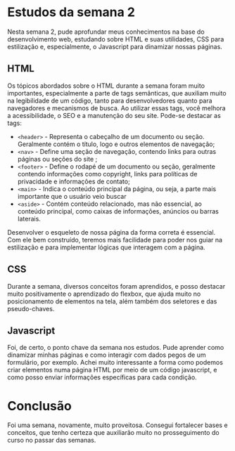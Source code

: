 # Estudos da semana 2

Nesta semana 2, pude aprofundar meus conhecimentos na base do desenvolvimento web, estudando sobre HTML e suas utilidades, CSS para estilização e, especialmente, o Javascript para dinamizar nossas páginas.

## HTML

Os tópicos abordados sobre o HTML durante a semana foram muito importantes, especialmente a parte de tags semânticas, que auxiliam muito na legibilidade de um código, tanto para desenvolvedores quanto para navegadores e mecanismos de busca. Ao utilizar essas tags, você melhora a acessibilidade, o SEO e a manutenção do seu site. Pode-se destacar as tags:

- `<header>` - Representa o cabeçalho de um documento ou seção. Geralmente contém o título, logo e outros elementos de navegação;
- `<nav>` - Define uma seção de navegação, contendo links para outras páginas ou seções do site ;
- `<footer>` - Define o rodapé de um documento ou seção, geralmente contendo informações como copyright, links para políticas de privacidade e informações de contato;
- `<main>` - Indica o conteúdo principal da página, ou seja, a parte mais importante que o usuário veio buscar
- `<aside>` - Contém conteúdo relacionado, mas não essencial, ao conteúdo principal, como caixas de informações, anúncios ou barras laterais.

Desenvolver o esqueleto de nossa página da forma correta é essencial. Com ele bem construído, teremos mais facilidade para poder nos guiar na estilização e para implementar lógicas que interagem com a página.

## CSS

Durante a semana, diversos conceitos foram aprendidos, e posso destacar muito positivamente o aprendizado do flexbox, que ajuda muito no posicionamento de elementos na tela, além também dos seletores e das pseudo-chaves.

## Javascript

Foi, de certo, o ponto chave da semana nos estudos. Pude aprender como dinamizar minhas páginas e como interagir com dados pegos de um formulário, por exemplo. Achei muito interessante a forma como podemos criar elementos numa página HTML por meio de um código javascript, e como posso enviar informações específicas para cada condição.

# Conclusão

Foi uma semana, novamente, muito proveitosa. Consegui fortalecer bases e conceitos, que tenho certeza que auxiliarão muito no prosseguimento do curso no passar das semanas.